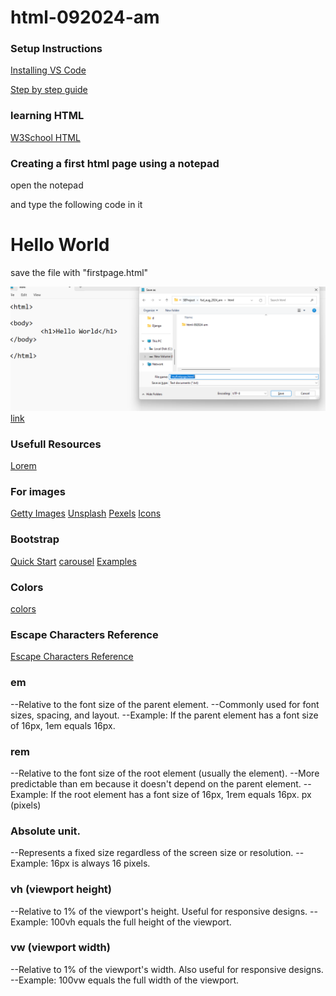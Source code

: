 # html-092024-am

### Setup Instructions
[Installing VS Code](https://code.visualstudio.com/download)

[Step by step guide](https://www.geeksforgeeks.org/how-to-install-visual-studio-code-on-windows/)



### learning HTML
[W3School HTML](https://www.w3schools.com/html/)

### Creating a first html page using a notepad

open the notepad 

and type the following code in it 

<html>

<body>
	<h1>Hello World</h1>	
</body>

</html>

save the file with "firstpage.html" 

![html page using notepad](assets/firstpage_using_notepad.png)
[link](https://www.w3schools.com/html/html_editors.asp)


### Usefull Resources

[Lorem](https://www.lipsum.com/)


### For images

[Getty Images](https://www.gettyimages.ca/)
[Unsplash](https://unsplash.com/)
[Pexels](https://www.pexels.com/)
[Icons](https://icons8.com/icons/set/button)


### Bootstrap
[Quick Start](https://getbootstrap.com/docs/5.3/getting-started/introduction/#quick-start)
[carousel](https://getbootstrap.com/docs/5.3/components/carousel/)
[Examples](https://github.com/twbs/examples/)



### Colors

[colors](https://coolors.co/)

### Escape Characters Reference

[Escape Characters Reference](https://developer.mozilla.org/en-US/docs/Glossary/Character_reference)


### em
--Relative to the font size of the parent element.
--Commonly used for font sizes, spacing, and layout.
--Example: If the parent element has a font size of 16px, 1em equals 16px.

### rem
--Relative to the font size of the root element (usually the <html> element).
--More predictable than em because it doesn't depend on the parent element.
--Example: If the root element has a font size of 16px, 1rem equals 16px.
px (pixels)

### Absolute unit.
--Represents a fixed size regardless of the screen size or resolution.
--Example: 16px is always 16 pixels.

### vh (viewport height)
--Relative to 1% of the viewport's height.
Useful for responsive designs.
--Example: 100vh equals the full height of the viewport.

### vw (viewport width)
--Relative to 1% of the viewport's width.
Also useful for responsive designs.
--Example: 100vw equals the full width of the viewport.